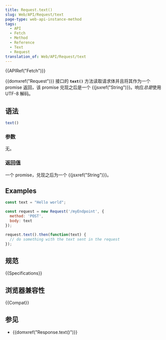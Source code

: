 ```yaml
---
title: Request.text()
slug: Web/API/Request/text
page-type: web-api-instance-method
tags:
  - API
  - Fetch
  - Method
  - Reference
  - Text
  - Request
translation_of: Web/API/Request/text
---
```

{{APIRef("Fetch")}}

{{domxref("Request")}} 接口的 **`text()`** 方法读取请求体并且将其作为一个 promise 返回，该 promise 兑现之后是一个 {{jsxref("String")}}。响应*总是*使用 UTF-8 解码。

## 语法

```js
text()
```

### 参数

无。

### 返回值

一个 promise，兑现之后为一个 {{jsxref("String")}}。

## Examples

```js
const text = "Hello world";

const request = new Request('/myEndpoint', {
  method: 'POST',
  body: text
});

request.text().then(function(text) {
  // do something with the text sent in the request
});
```

## 规范

{{Specifications}}

## 浏览器兼容性

{{Compat}}

## 参见

- {{domxref("Response.text()")}}
